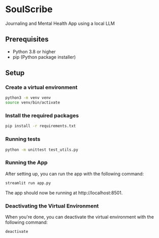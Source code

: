 # SoulScribe
Journaling and Mental Health App using a local LLM

## Prerequisites

- Python 3.8 or higher
- pip (Python package installer)

## Setup

### Create a virtual environment

```bash
python3 -m venv venv
source venv/bin/activate
```

### Install the required packages

```bash
pip install -r requirements.txt
```

### Running tests

```bash
python -m unittest test_utils.py
```

### Running the App

After setting up, you can run the app with the following command:

```bash
streamlit run app.py
```

The app should now be running at http://localhost:8501.

### Deactivating the Virtual Environment

When you're done, you can deactivate the virtual environment with the following command:

```bash
deactivate
```
